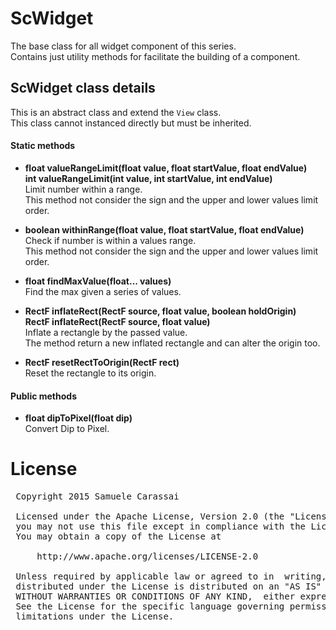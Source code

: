 # ScWidget
The base class for all widget component of this series.<br />
Contains just utility methods for facilitate the building of a component.


## ScWidget class details
This is an abstract class and extend the <code>View</code> class.<br />
This class cannot instanced directly but must be inherited.

#### Static methods

- **float valueRangeLimit(float value, float startValue, float endValue)**<br />
**int valueRangeLimit(int value, int startValue, int endValue)**<br />
Limit number within a range.<br />
This method not consider the sign and the upper and lower values limit order.

- **boolean withinRange(float value, float startValue, float endValue)**<br />
Check if number is within a values range.<br />
This method not consider the sign and the upper and lower values limit order.

- **float findMaxValue(float... values)**<br />
Find the max given a series of values.

- **RectF inflateRect(RectF source, float value, boolean holdOrigin)**<br />
**RectF inflateRect(RectF source, float value)**<br />
Inflate a rectangle by the passed value.<br />
The method return a new inflated rectangle and can alter the origin too.

- **RectF resetRectToOrigin(RectF rect)**<br />
Reset the rectangle to its origin.

#### Public methods

- **float dipToPixel(float dip)**<br />
Convert Dip to Pixel.


# License
<pre>
 Copyright 2015 Samuele Carassai

 Licensed under the Apache License, Version 2.0 (the "License");
 you may not use this file except in compliance with the License.
 You may obtain a copy of the License at

     http://www.apache.org/licenses/LICENSE-2.0

 Unless required by applicable law or agreed to in  writing, software
 distributed under the License is distributed on an "AS IS" BASIS,
 WITHOUT WARRANTIES OR CONDITIONS OF ANY KIND,  either express or implied.
 See the License for the specific language governing permissions and
 limitations under the License.
</pre>